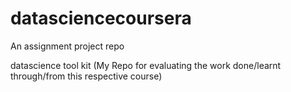 # datasciencecoursera
An assignment project repo



datascience tool kit (My Repo for evaluating the work done/learnt through/from this respective course)
